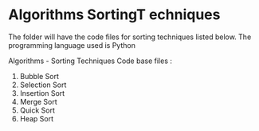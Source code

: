 # Algorithms SortingT echniques

The folder will have the code files for sorting techniques listed below. The programming language used is Python

Algorithms - Sorting Techniques Code base files :
1.	Bubble Sort
2.	Selection Sort
3.	Insertion Sort
4.	Merge Sort
5.	Quick Sort
6.	Heap Sort
